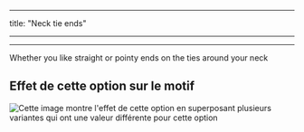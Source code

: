 - - -
title: "Neck tie ends"
- - -

***

Whether you like straight or pointy ends on the ties around your neck

## Effet de cette option sur le motif

![Cette image montre l'effet de cette option en superposant plusieurs variantes qui ont une valeur différente pour cette option](bee_necktieends_sample.svg "Effet de cette option sur le motif")
